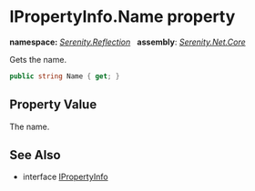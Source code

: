 # IPropertyInfo.Name property
**namespace:** *[Serenity.Reflection](../../README.md#serenity.reflection-namespace)*   **assembly**: *[Serenity.Net.Core](../../README.md)*

Gets the name.

```csharp
public string Name { get; }
```

## Property Value

The name.

## See Also

* interface [IPropertyInfo](../IPropertyInfo.md)
